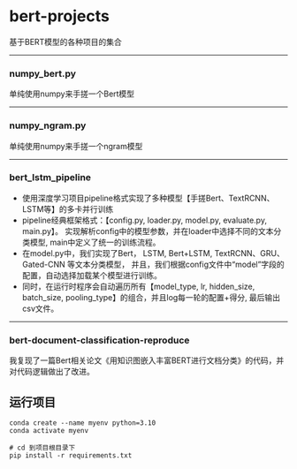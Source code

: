 # bert-projects

基于BERT模型的各种项目的集合

---

### numpy_bert.py

单纯使用numpy来手搓一个Bert模型

---


### numpy_ngram.py
单纯使用numpy来手搓一个ngram模型

---


### bert_lstm_pipeline
- 使用深度学习项目pipeline格式实现了多种模型【手搓Bert、TextRCNN、LSTM等】的多卡并行训练
- pipeline经典框架格式：【config.py, loader.py, model.py, evaluate.py, main.py】。
  实现解析config中的模型参数，并在loader中选择不同的文本分类模型, main中定义了统一的训练流程。
- 在model.py中，我们实现了Bert， LSTM, Bert+LSTM, TextRCNN、GRU、Gated-CNN 等文本分类模型， 并且，我们根据config文件中“model”字段的配置，自动选择加载某个模型进行训练。
- 同时，在运行时程序会自动遍历所有【model_type, lr, hidden_size, batch_size, pooling_type】的组合，并且log每一轮的配置+得分, 最后输出csv文件。


---


### bert-document-classification-reproduce
我复现了一篇Bert相关论文《用知识图嵌入丰富BERT进行文档分类》的代码，并对代码逻辑做出了改进。




## 运行项目
```shell
conda create --name myenv python=3.10
conda activate myenv

# cd 到项目根目录下
pip install -r requirements.txt  
```
